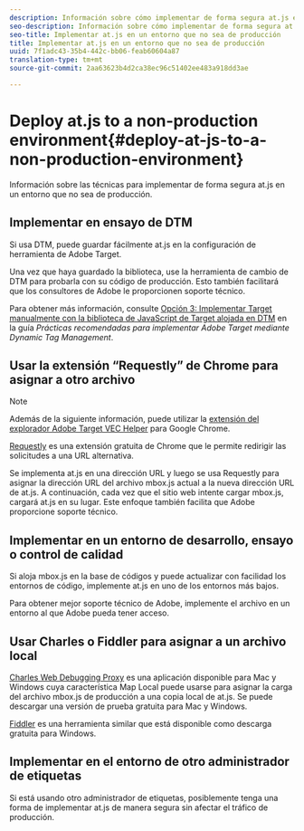 ```yaml
---
description: Información sobre cómo implementar de forma segura at.js en un entorno que no sea de producción.
seo-description: Información sobre cómo implementar de forma segura at.js en un entorno que no sea de producción.
seo-title: Implementar at.js en un entorno que no sea de producción
title: Implementar at.js en un entorno que no sea de producción
uuid: 7f1adc43-35b4-442c-bb06-feab60604a87
translation-type: tm+mt
source-git-commit: 2aa63623b4d2ca38ec96c51402ee483a918dd3ae

---
```



# Deploy at.js to a non-production environment{#deploy-at-js-to-a-non-production-environment}

Información sobre las técnicas para implementar de forma segura at.js en un entorno que no sea de producción.

## Implementar en ensayo de DTM

Si usa DTM, puede guardar fácilmente at.js en la configuración de herramienta de Adobe Target.

Una vez que haya guardado la biblioteca, use la herramienta de cambio de DTM para probarla con su código de producción. Esto también facilitará que los consultores de Adobe le proporcionen soporte técnico.

Para obtener más información, consulte [Opción 3: Implementar Target manualmente con la biblioteca de JavaScript de Target alojada en DTM](https://docs.adobe.com/content/help/en/dtm/implementing/target/add-target/t-implementing-target-manually-js-hosted-dtm.html) en la guía *Prácticas recomendadas para implementar Adobe Target mediante Dynamic Tag Management*.

## Usar la extensión “Requestly” de Chrome para asignar a otro archivo

>[!NOTE]
>
>Además de la siguiente información, puede utilizar la [extensión del explorador Adobe Target VEC Helper](/help/c-experiences/c-visual-experience-composer/r-troubleshoot-composer/vec-helper-browser-extension.md) para Google Chrome.

[Requestly](https://chrome.google.com/webstore/detail/requestly/mdnleldcmiljblolnjhpnblkcekpdkpa?hl=en) es una extensión gratuita de Chrome que le permite redirigir las solicitudes a una URL alternativa.

Se implementa at.js en una dirección URL y luego se usa Requestly para asignar la dirección URL del archivo mbox.js actual a la nueva dirección URL de at.js. A continuación, cada vez que el sitio web intente cargar mbox.js, cargará at.js en su lugar. Este enfoque también facilita que Adobe proporcione soporte técnico.

## Implementar en un entorno de desarrollo, ensayo o control de calidad

Si aloja mbox.js en la base de códigos y puede actualizar con facilidad los entornos de código, implemente at.js en uno de los entornos más bajos.

Para obtener mejor soporte técnico de Adobe, implemente el archivo en un entorno al que Adobe pueda tener acceso.

## Usar Charles o Fiddler para asignar a un archivo local

[Charles Web Debugging Proxy](https://www.charlesproxy.com/) es una aplicación disponible para Mac y Windows cuya característica Map Local puede usarse para asignar la carga del archivo mbox.js de producción a una copia local de at.js. Se puede descargar una versión de prueba gratuita para Mac y Windows.

[Fiddler](https://www.telerik.com/fiddler) es una herramienta similar que está disponible como descarga gratuita para Windows.

## Implementar en el entorno de otro administrador de etiquetas

Si está usando otro administrador de etiquetas, posiblemente tenga una forma de implementar at.js de manera segura sin afectar el tráfico de producción.